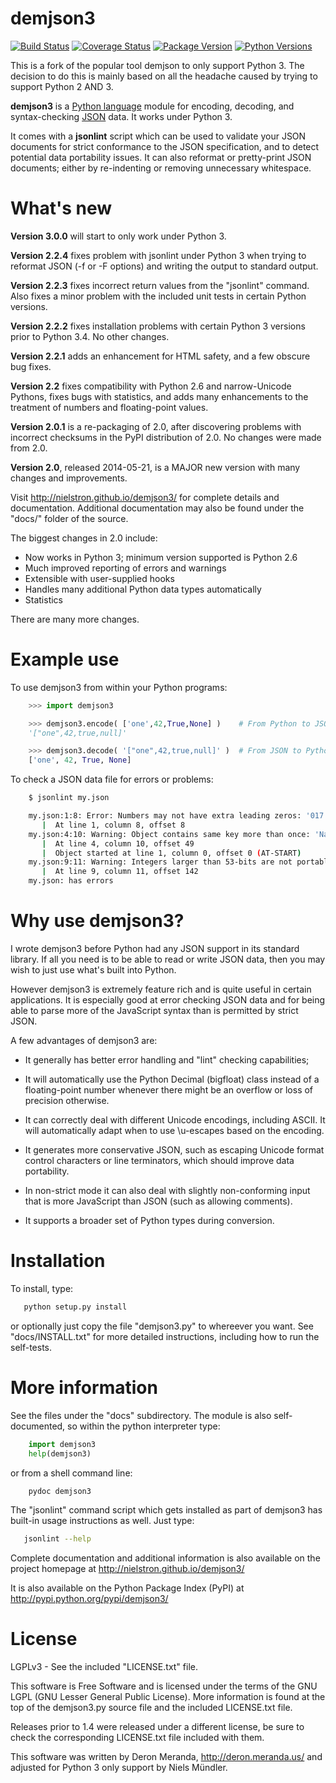 demjson3
=======
[![Build Status](https://app.travis-ci.com/nielstron/demjson3.svg?branch=master)](https://app.travis-ci.com/nielstron/demjson3)
[![Coverage Status](https://coveralls.io/repos/github/nielstron/demjson3/badge.svg?branch=master)](https://coveralls.io/github/nielstron/demjson3?branch=master)
[![Package Version](https://img.shields.io/pypi/v/demjson3)](https://pypi.org/project/demjson3/)
[![Python Versions](https://img.shields.io/pypi/pyversions/demjson3.svg)](https://pypi.org/project/demjson3/)

This is a fork of the popular tool demjson to only support Python 3.
The decision to do this is mainly based on all the headache caused
by trying to support Python 2 AND 3.

<b>demjson3</b> is a [Python language](http://python.org/) module for
encoding, decoding, and syntax-checking [JSON](http://json.org/)
data.  It works under Python 3.

It comes with a <b>jsonlint</b> script which can be used to validate
your JSON documents for strict conformance to the JSON specification,
and to detect potential data portability issues.  It can also reformat
or pretty-print JSON documents; either by re-indenting or removing
unnecessary whitespace.


What's new
==========

<b>Version 3.0.0</b> will start to only work under Python 3.

<b>Version 2.2.4</b> fixes problem with jsonlint under Python 3 when
trying to reformat JSON (-f or -F options) and writing the output to
standard output.

<b>Version 2.2.3</b> fixes incorrect return values from the "jsonlint"
command.  Also fixes a minor problem with the included unit tests in
certain Python versions.

<b>Version 2.2.2</b> fixes installation problems with certain Python 3
versions prior to Python 3.4.  No other changes.

<b>Version 2.2.1</b> adds an enhancement for HTML safety, and a few
obscure bug fixes.

<b>Version 2.2</b> fixes compatibility with Python 2.6 and
narrow-Unicode Pythons, fixes bugs with statistics, and adds many
enhancements to the treatment of numbers and floating-point values.

<b>Version 2.0.1</b> is a re-packaging of 2.0, after discovering
problems with incorrect checksums in the PyPI distribution of 2.0.  No
changes were made from 2.0.

<b>Version 2.0</b>, released 2014-05-21, is a MAJOR new version with many
changes and improvements.

Visit http://nielstron.github.io/demjson3/ for complete details and documentation. Additional documentation may also be found
under the "docs/" folder of the source.

The biggest changes in 2.0 include:

  * Now works in Python 3; minimum version supported is Python 2.6
  * Much improved reporting of errors and warnings
  * Extensible with user-supplied hooks
  * Handles many additional Python data types automatically
  * Statistics

There are many more changes.


Example use
===========

To use demjson3 from within your Python programs:

```python
    >>> import demjson3

    >>> demjson3.encode( ['one',42,True,None] )    # From Python to JSON
    '["one",42,true,null]'

    >>> demjson3.decode( '["one",42,true,null]' )  # From JSON to Python
    ['one', 42, True, None]
```

To check a JSON data file for errors or problems:

```bash
    $ jsonlint my.json

    my.json:1:8: Error: Numbers may not have extra leading zeros: '017'
       |  At line 1, column 8, offset 8
    my.json:4:10: Warning: Object contains same key more than once: 'Name'
       |  At line 4, column 10, offset 49
       |  Object started at line 1, column 0, offset 0 (AT-START)
    my.json:9:11: Warning: Integers larger than 53-bits are not portable
       |  At line 9, column 11, offset 142
    my.json: has errors
```


Why use demjson3?
================

I wrote demjson3 before Python had any JSON support in its standard
library.  If all you need is to be able to read or write JSON data,
then you may wish to just use what's built into Python.

However demjson3 is extremely feature rich and is quite useful in
certain applications.  It is especially good at error checking
JSON data and for being able to parse more of the JavaScript syntax
than is permitted by strict JSON.

A few advantages of demjson3 are:

 * It generally has better error handling and "lint" checking capabilities;

 * It will automatically use the Python Decimal (bigfloat) class
   instead of a floating-point number whenever there might be an
   overflow or loss of precision otherwise.

 * It can correctly deal with different Unicode encodings, including ASCII.
   It will automatically adapt when to use \u-escapes based on the encoding.

 * It generates more conservative JSON, such as escaping Unicode
   format control characters or line terminators, which should improve
   data portability.

 * In non-strict mode it can also deal with slightly non-conforming
   input that is more JavaScript than JSON (such as allowing comments).

 * It supports a broader set of Python types during conversion.


Installation
============

To install, type:

```bash
   python setup.py install
```

or optionally just copy the file "demjson3.py" to whereever you want.
See "docs/INSTALL.txt" for more detailed instructions, including how
to run the self-tests.


More information
================

See the files under the "docs" subdirectory.  The module is also
self-documented, so within the python interpreter type:

```python
    import demjson3
    help(demjson3)
```

or from a shell command line:

```bash
    pydoc demjson3
```

The "jsonlint" command script which gets installed as part of demjson3
has built-in usage instructions as well.  Just type:

```bash
   jsonlint --help
```

Complete documentation and additional information is also available
on the project homepage at http://nielstron.github.io/demjson3/

It is also available on the Python Package Index (PyPI) at
http://pypi.python.org/pypi/demjson3/


License
=======

LGPLv3 - See the included "LICENSE.txt" file.

This software is Free Software and is licensed under the terms of the
GNU LGPL (GNU Lesser General Public License).  More information is
found at the top of the demjson3.py source file and the included
LICENSE.txt file.

Releases prior to 1.4 were released under a different license, be
sure to check the corresponding LICENSE.txt file included with them.

This software was written by Deron Meranda, http://deron.meranda.us/ and adjusted
for Python 3 only support by Niels Mündler.
